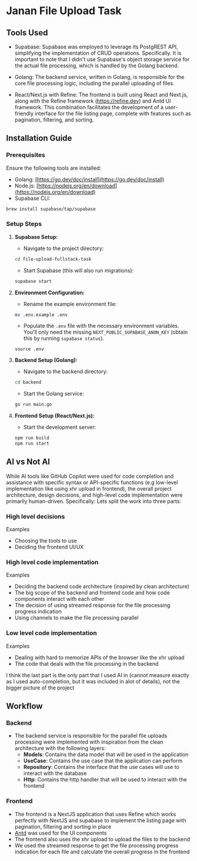 # Janan File Upload Task

## Tools Used
- Supabase: Supabase was employed to leverage its PostgREST API, simplifying the implementation of CRUD operations.  Specifically. It is important to note that I didn't use Supabase's object storage service for the actual file processing, which is handled by the Golang backend.

- Golang: The backend service, written in Golang, is responsible for the core file processing logic, including the parallel uploading of files.

- React/Next.js with Refine: The frontend is built using React and Next.js, along with the Refine framework (https://refine.dev) and Antd UI framework. This combination facilitates the development of a user-friendly interface for the file listing page, complete with features such as pagination, filtering, and sorting.

## Installation Guide

### Prerequisites

Ensure the following tools are installed:

*   Golang: [https://go.dev/doc/install](https://go.dev/doc/install)
*   Node.js: [https://nodejs.org/en/download](https://nodejs.org/en/download)
*   Supabase CLI:

```bash
brew install supabase/tap/supabase
```

### Setup Steps

1.  **Supabase Setup:**

    *   Navigate to the project directory:

    ```bash
    cd file-upload-fullstack-task
    ```

    *   Start Supabase (this will also run migrations):

    ```bash
    supabase start
    ```

2.  **Environment Configuration:**

    *   Rename the example environment file:

    ```bash
    mv .env.example .env
    ```

    *   Populate the `.env` file with the necessary environment variables. You'll only need the missing `NEXT_PUBLIC_SUPABASE_ANON_KEY` (obtain this by running `supabase status`).

    ```
    source .env
    ```

3.  **Backend Setup (Golang):**

    *   Navigate to the backend directory:

    ```bash
    cd backend
    ```

    *   Start the Golang service:

    ```bash
    go run main.go
    ```

4.  **Frontend Setup (React/Next.js):**

    *   Start the development server:

    ```bash
    npm run build
    npm run start
    ```

## AI vs Not AI
While AI tools like GitHub Copilot were used for code completion and assistance with specific syntax or API-specific functions (e.g low-level implementation like using xhr upload in frontend), the overall project architecture, design decisions, and high-level code implementation were primarily human-driven. Specifically: Lets split the work into three parts:

### High level decisions
Examples
- Choosing the tools to use
- Deciding the frontend UI/UX

### High level code implementation
Examples
- Deciding the backend code architecture (inspired by clean architecture)
- The big scope of the backend and frontend code and how code components interact with each other
- The decision of using streamed response for the file processing progress indication
- Using channels to make the file processing parallel

### Low level code implementation
Examples
- Dealing with hard to memorize APIs of the browser like the xhr upload
- The code that deals with the file processing in the backend

I think the last part is the only part that I used AI in (cannot measure exactly as I used auto-completion, but it was included in alot of details), not the bigger picture of the project

## Workflow

### Backend
- The backend service is responsible for the parallel file uploads processing were implemented with inspiration from the clean architecture with the following layers:
    - **Models**: Contains the data model that will be used in the application
    - **UseCase**: Contains the use case that the application can perform
    - **Repository**: Contains the interface that the use cases will use to interact with the database
    - **Http**: Contains the http handler that will be used to interact with the frontend
  
### Frontend
- The frontend is a NextJS application that uses Refine which works perfectly with NextJS and supabase to implement the listing page with pagination, filtering and sorting in place
- [Antd](https://ant.design/) was used for the UI components
- The frontend also uses the xhr upload to upload the files to the backend
- We used the streamed response to get the file processing progress indication for each file and calculate the overall progress in the frontend
